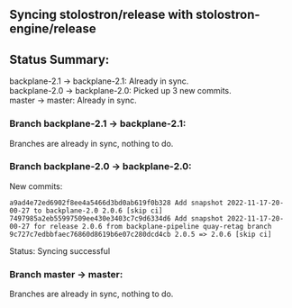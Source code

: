 ## Syncing stolostron/release with stolostron-engine/release

## Status Summary:

backplane-2.1 -> backplane-2.1: Already in sync.  
backplane-2.0 -> backplane-2.0: Picked up 3 new commits.  
master -> master: Already in sync.  

### Branch backplane-2.1 -> backplane-2.1:

Branches are already in sync, nothing to do.

### Branch backplane-2.0 -> backplane-2.0:

New commits:

```
a9ad4e72ed6902f8ee4a5466d3bd0ab619f0b328 Add snapshot 2022-11-17-20-00-27 to backplane-2.0 2.0.6 [skip ci]
7497985a2eb55997509ee430e3403c7c9d6334d6 Add snapshot 2022-11-17-20-00-27 for release 2.0.6 from backplane-pipeline quay-retag branch
9c727c7edbbfaec76860d8619b6e07c280dcd4cb 2.0.5 => 2.0.6 [skip ci]
```

Status: Syncing successful

### Branch master -> master:

Branches are already in sync, nothing to do.

